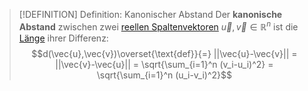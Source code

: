 >[!DEFINITION] Definition: Kanonischer Abstand
>Der **kanonische Abstand** zwischen zwei [reellen Spaltenvektoren](Reeller%20Spaltenvektor.md) $\vec{u},\vec{v}\in\mathbb{R}^n$ ist die [Länge](Länge.md) ihrer Differenz:
>$$d(\vec{u},\vec{v})\overset{\text{def}}{=} ||\vec{u}-\vec{v}|| = ||\vec{v}-\vec{u}|| = \sqrt{\sum_{i=1}^n (v_i-u_i)^2} = \sqrt{\sum_{i=1}^n (u_i-v_i)^2}$$